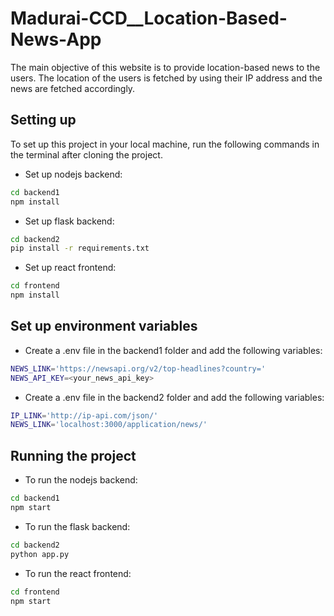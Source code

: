 # Madurai-CCD__Location-Based-News-App

The main objective of this website is to provide location-based news to the users. The location of the users is fetched by using their IP address and the news are fetched accordingly.

## Setting up
To set up this project in your local machine, run the following commands in the terminal after cloning the project.
* Set up nodejs backend:
```bash
cd backend1
npm install
```
* Set up flask backend:
```bash
cd backend2
pip install -r requirements.txt
```
* Set up react frontend:
```bash
cd frontend
npm install
```
## Set up environment variables
* Create a .env file in the backend1 folder and add the following variables:
```bash
NEWS_LINK='https://newsapi.org/v2/top-headlines?country='
NEWS_API_KEY=<your_news_api_key>
```
* Create a .env file in the backend2 folder and add the following variables:
```bash
IP_LINK='http://ip-api.com/json/'
NEWS_LINK='localhost:3000/application/news/'
```
## Running the project
* To run the nodejs backend:
```bash
cd backend1
npm start
```
* To run the flask backend:
```bash
cd backend2
python app.py
```
* To run the react frontend:
```bash
cd frontend
npm start
```